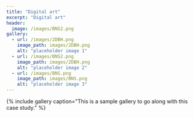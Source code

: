 ```yaml
---
title: "Digital art"
excerpt: "Digital art"
header:
  image: /images/BNS2.png
gallery:
  - url: /images/2DBH.png
    image_path: images/2DBH.png
    alt: "placeholder image 1"
  - url: /images/BNS2.png
    image_path: images/2DBH.png
    alt: "placeholder image 2"
  - url: /images/BNS.png
    image_path: images/BNS.png
    alt: "placeholder image 3"
---
```



{% include gallery caption="This is a sample gallery to go along with this case study." %}

